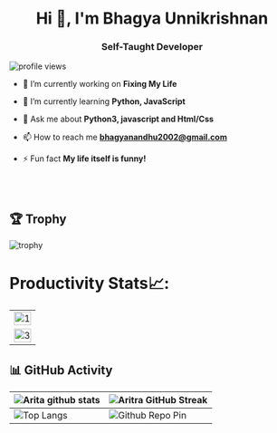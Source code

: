 <h1 align="center">Hi 👋, I'm Bhagya Unnikrishnan</h1>

<h3 align="center">Self-Taught Developer</h3>

<p align="left"> <img src="https://komarev.com/ghpvc/?username=bhagyaunnikrishnan&label=Profile%20views&color=0e75b6&style=flat" alt="profile views" /> </p>

- 🔭 I’m currently working on **Fixing My Life**

- 🌱 I’m currently learning **Python, JavaScript**




- 💬 Ask me about **Python3, javascript and Html/Css**

- 📫 How to reach me **bhagyanandhu2002@gmail.com**

- ⚡ Fun fact **My life itself is funny!**

<br>
<br>

## 🏆 Trophy
![trophy](https://github-profile-trophy.vercel.app/?username=bhagyaunnikrishnan)
# Productivity Stats📈:
<table>
  <tr>
    <td><img src="https://github-profile-summary-cards.vercel.app/api/cards/profile-details?username=bhagyaunnikrishnan&theme=monokai"  display=block width=100% height=auto  alt="1" ></td>
   </tr> 
   <tr>
      <td><img src="https://github-readme-activity-graph.cyclic.app/graph?username=bhagyaunnikrishnan&bg_color=1a1b27&color=be90f2&line=638fda&point=35aea1&area=true" display=block width=100% height=auto alt="3" ></td>
  </td>
  </tr>
</table>

## 📊 GitHub Activity
| ![Arita github stats](https://github-readme-stats-git-masterrstaa-rickstaa.vercel.app/api?username=bhagyaunnikrishnan&show_icons=true&theme=radical)             | ![Aritra GitHub Streak](https://streak-stats.demolab.com/?user=akashrchandran&theme=radical)                                                                                                           |
| --------------------------------------------------------------------------------------------------------------------------------- | ----------------------------------------------------------------------------------------------------------------------------------------------------------------------------------------------------------------- |
| ![Top Langs](https://github-readme-stats-git-masterrstaa-rickstaa.vercel.app/api/top-langs/?username=bhagyaunnikrishnan&langs_count=8&theme=radical&layout=compact) | ![Github Repo Pin](https://github-readme-stats-git-masterrstaa-rickstaa.vercel.app/api/pin/?username=bhagyaunnikrishnan&repo=spotify-lyrics-api&cache_seconds=86400&theme=radical) |


